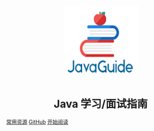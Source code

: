 <p align="center">
<img src="./media/pictures/logo.png" width="200" height="200"/>
</p>


<h1 align="center">Java 学习/面试指南</h1>

[常用资源](https://shimo.im/docs/MuiACIg1HlYfVxrj/)
[GitHub](<https://github.com/lyuze/lyuze.github.io>)
[开始阅读](#java)


